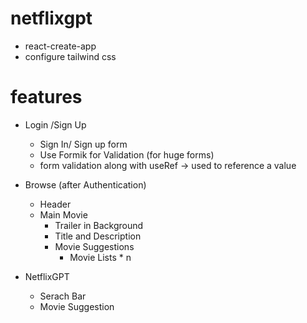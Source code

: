 # netflixgpt
- react-create-app
- configure tailwind css


# features
- Login /Sign Up
    - Sign In/ Sign up form
    - Use Formik for Validation (for huge forms)
    - form validation along with useRef -> used to reference a value
- Browse (after Authentication)
    - Header
    - Main Movie
        - Trailer in Background
        - Title and Description
        - Movie Suggestions
            - Movie Lists * n

- NetflixGPT
    - Serach Bar
    - Movie Suggestion


    
     